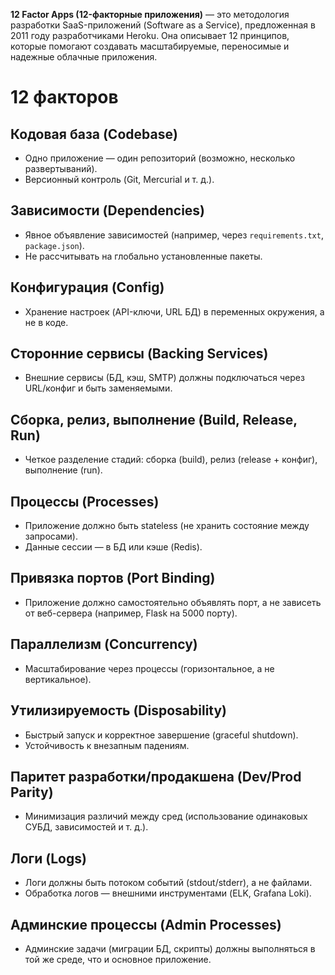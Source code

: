 **12 Factor Apps (12-факторные приложения)** — это методология разработки SaaS-приложений (Software as a Service), предложенная в 2011 году разработчиками Heroku. Она описывает 12 принципов, которые помогают создавать масштабируемые, переносимые и надежные облачные приложения.  
# 12 факторов
## Кодовая база (Codebase)  
- Одно приложение — один репозиторий (возможно, несколько развертываний).  
- Версионный контроль (Git, Mercurial и т. д.).  
## Зависимости (Dependencies)  
- Явное объявление зависимостей (например, через `requirements.txt`, `package.json`).  
- Не рассчитывать на глобально установленные пакеты.  
## Конфигурация (Config)  
- Хранение настроек (API-ключи, URL БД) в переменных окружения, а не в коде.  
## Сторонние сервисы (Backing Services)  
- Внешние сервисы (БД, кэш, SMTP) должны подключаться через URL/конфиг и быть заменяемыми.  
## Сборка, релиз, выполнение (Build, Release, Run)  
- Четкое разделение стадий: сборка (build), релиз (release + конфиг), выполнение (run).  
## Процессы (Processes)  
- Приложение должно быть stateless (не хранить состояние между запросами).  
- Данные сессии — в БД или кэше (Redis).  
## Привязка портов (Port Binding)  
- Приложение должно самостоятельно объявлять порт, а не зависеть от веб-сервера (например, Flask на 5000 порту).  
## Параллелизм (Concurrency)  
- Масштабирование через процессы (горизонтальное, а не вертикальное).  
## Утилизируемость (Disposability)  
- Быстрый запуск и корректное завершение (graceful shutdown).  
- Устойчивость к внезапным падениям.  
## Паритет разработки/продакшена (Dev/Prod Parity)  
- Минимизация различий между сред (использование одинаковых СУБД, зависимостей и т. д.).  
## Логи (Logs)  
- Логи должны быть потоком событий (stdout/stderr), а не файлами.  
- Обработка логов — внешними инструментами (ELK, Grafana Loki).  
## Админские процессы (Admin Processes)  
- Админские задачи (миграции БД, скрипты) должны выполняться в той же среде, что и основное приложение.